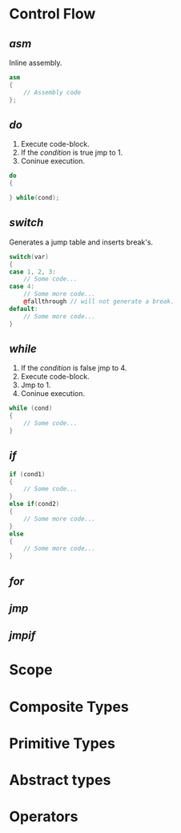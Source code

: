 # Control Flow
## *asm*
Inline assembly.
```CPP
asm
{
    // Assembly code
};
```

## *do*
1. Execute code-block.
2. If the *condition* is true jmp to 1.
3. Coninue execution.
```CPP
do
{

} while(cond);
```

## *switch*
Generates a jump table and inserts break's.
```CPP
switch(var)
{
case 1, 2, 3:
    // Some code...
case 4:
    // Some more code...
    @fallthrough // will not generate a break.
default:
    // Some more code...
}
```

## *while*
1. If the *condition* is false jmp to 4.
2. Execute code-block.
3. Jmp to 1.
4. Coninue execution.
```cpp
while (cond)
{
    // Some code...
}
```

## *if*
```cpp
if (cond1)
{
    // Some code...
}
else if(cond2)
{
    // Some more code...
}
else
{
    // Some more code...
}
```

## *for*

## *jmp*

## *jmpif*


# Scope


# Composite Types


# Primitive Types


# Abstract types


# Operators